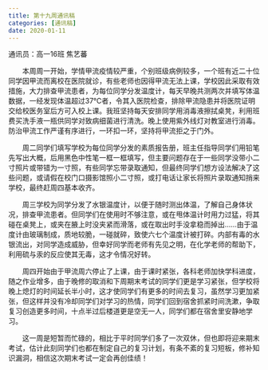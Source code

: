 ```yaml
---
title: 第十九周通讯稿
categories: [通讯稿]
date: 2020-01-11
---
```


通讯员：高一16班 焦艺蕃

　　本周周一开始，学情甲流疫情较严重，个别班级病例较多，一个班有近二十位同学因甲流而离校在医院就诊，有些老师也因得甲流无法上课，学校因此采取有效措施，大力排查甲流患者，为每位同学分发温度计，每天早晚共测两次并填写体温数据，一经发现体温超过37℃者，令其入医院检查，排除甲流隐患并将医院证明交给校医务室后方可入校上课。我班坚持每天安排同学用消毒液擦拭桌凳，利用班费买洗手液一瓶供同学对致病细菌进行清洗。晚上使用紫外线灯对教室进行消毒。防治甲流工作严谨有序进行，一环扣一环，坚持将甲流拒之于门外。

　　周二同学们填写学校为每位同学分发的素质报告册，班主任指导同学们用铅笔先写出大概，后用黑色中性笔一框一框填写，但主要问题存在于一些同学没带小二寸照片或带错为一寸照，有些同学忘带录取通知，但最终同学们想方设法解决了这些问题，或请假在校门口摄影馆照小二寸照，或打电话让家长将照片录取通知捎来学校，最终赶周四基本收齐。

　　周三学校为同学分发了水银温度计，以便于随时测出体温，了解自己身体状况，排查甲流患者。但同学们在使用时不够注意，或在甩体温计时用力过猛，将其碰在桌凳上，或夹在腋上时没夹紧而滑落，或在取出时手没拿稳而掉出……由于温度计由玻璃制成，质地较脆，一碰就碎，致使六七个温度计被打碎。内部有毒的水银流出，对同学造成威胁，但幸好同学而老师有先见之明，在化学老师的帮助下，利用硫与汞的反应使其无毒，这才令情况好转。

　　周四开始由于甲流周六停止了上课，由于课时紧张，各科老师加快学科进度，随之作业增多，由于晚修的取消和下周期末考试的同学们更是学习紧张，但学校将晚上熄灯的时间延长半小时，这才使同学们有更多的时间去复习，虽然学习更加紧张，但这样并没有冷却同学们对学习的热情，同学们回到宿舍抓紧时间洗漱，争取复习创造更多时间，十点半过后楼道更是空无一人，同学们都在宿舍里安静地学习。

　　这一周是短暂而忙碌的，相比于平时同学们多了一次双休，但也即将迎来期末考试，估计此刻同学们也都在制定自己的复习计划，有条不紊的复习短板，修补知识漏洞，相信这次期末考试一定会再创佳绩！

